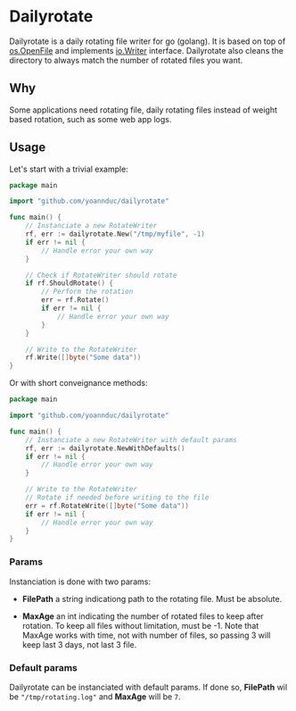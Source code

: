 # Dailyrotate

Dailyrotate is a daily rotating file writer for go (golang). It is based on top of [os.OpenFile](https://golang.org/pkg/os/#OpenFile) and implements [io.Writer](https://golang.org/pkg/io/#Writer) interface. Dailyrotate also cleans the directory to always match the number of rotated files you want.

## Why

Some applications need rotating file, daily rotating files instead of weight based rotation, such as some web app logs.

## Usage

Let's start with a trivial example:

```go
package main

import "github.com/yoannduc/dailyrotate"

func main() {
    // Instanciate a new RotateWriter
    rf, err := dailyrotate.New("/tmp/myfile", -1)
    if err != nil {
        // Handle error your own way
    }

    // Check if RotateWriter should rotate
    if rf.ShouldRotate() {
        // Perform the rotation
        err = rf.Rotate()
        if err != nil {
            // Handle error your own way
        }
    }

    // Write to the RotateWriter
    rf.Write([]byte("Some data"))
}
```

Or with short conveignance methods:

```go
package main

import "github.com/yoannduc/dailyrotate"

func main() {
    // Instanciate a new RotateWriter with default params
    rf, err := dailyrotate.NewWithDefaults()
    if err != nil {
        // Handle error your own way
    }

    // Write to the RotateWriter
    // Rotate if needed before writing to the file
    err = rf.RotateWrite([]byte("Some data"))
    if err != nil {
        // Handle error your own way
    }
}
```

### Params

Instanciation is done with two params:

- **FilePath** a string indicationg path to the rotating file. Must be absolute.

- **MaxAge** an int indicating the number of rotated files to keep after rotation. To keep all files without limitation, must be -1. Note that MaxAge works with time, not with number of files, so passing 3 will keep last 3 days, not last 3 file.

### Default params

Dailyrotate can be instanciated with default params. If done so, **FilePath** wil be `"/tmp/rotating.log"` and **MaxAge** will be `7`.
